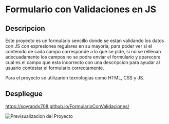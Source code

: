 # Formulario con Validaciones en JS
## Descripcion
Este proyecto es un formulario sencillo donde se estan validando los datos con JS con expresiones regulares en su mayoria, para poder ver si el contenido de cada campo corresponde a lo que se pide, si no se rellenan adecuadamente los campos no se podra enviar el formulario y aparecera cual es el campo que esta incorrecto con una descripcion para ayudar al usuario contestar el formulario correctamente. 

Para el proyecto se utilizarion texnologias como HTML, CSS y JS. 

## Despliegue
https://soyrandy708.github.io/FormularioConValidaciones/

![Previsualizacion del Proyecto](https://res.cloudinary.com/dwog1xmvw/image/upload/v1682026801/ProyectosPersonales/ValidacionFormularioJs/proyecto_hgf0p1.png "width=200px")
